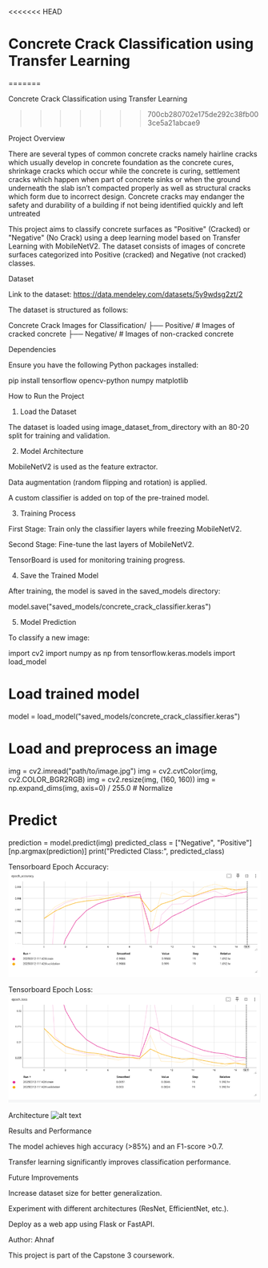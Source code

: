 <<<<<<< HEAD
# Concrete Crack Classification using Transfer Learning
=======



Concrete Crack Classification using Transfer Learning
>>>>>>> 700cb280702e175de292c38fb003ce5a21abcae9

Project Overview

There are several types of common concrete cracks namely hairline cracks which
usually develop in concrete foundation as the concrete cures, shrinkage cracks which
occur while the concrete is curing, settlement cracks which happen when part of
concrete sinks or when the ground underneath the slab isn’t compacted properly as
well as structural cracks which form due to incorrect design.
Concrete cracks may endanger the safety and durability of a building if not being
identified quickly and left untreated

This project aims to classify concrete surfaces as "Positive" (Cracked) or "Negative" (No Crack) using a deep learning model based on Transfer Learning with MobileNetV2. The dataset consists of images of concrete surfaces categorized into Positive (cracked) and Negative (not cracked) classes.

Dataset

Link to the dataset:
https://data.mendeley.com/datasets/5y9wdsg2zt/2

The dataset is structured as follows:

Concrete Crack Images for Classification/
├── Positive/  # Images of cracked concrete
├── Negative/  # Images of non-cracked concrete

Dependencies

Ensure you have the following Python packages installed:

pip install tensorflow opencv-python numpy matplotlib

How to Run the Project

1. Load the Dataset

The dataset is loaded using image_dataset_from_directory with an 80-20 split for training and validation.

2. Model Architecture

MobileNetV2 is used as the feature extractor.

Data augmentation (random flipping and rotation) is applied.

A custom classifier is added on top of the pre-trained model.

3. Training Process

First Stage: Train only the classifier layers while freezing MobileNetV2.

Second Stage: Fine-tune the last layers of MobileNetV2.

TensorBoard is used for monitoring training progress.

4. Save the Trained Model

After training, the model is saved in the saved_models directory:

model.save("saved_models/concrete_crack_classifier.keras")

5. Model Prediction

To classify a new image:

import cv2
import numpy as np
from tensorflow.keras.models import load_model

# Load trained model
model = load_model("saved_models/concrete_crack_classifier.keras")

# Load and preprocess an image
img = cv2.imread("path/to/image.jpg")
img = cv2.cvtColor(img, cv2.COLOR_BGR2RGB)
img = cv2.resize(img, (160, 160))
img = np.expand_dims(img, axis=0) / 255.0  # Normalize

# Predict
prediction = model.predict(img)
predicted_class = ["Negative", "Positive"][np.argmax(prediction)]
print("Predicted Class:", predicted_class)

Tensorboard Epoch Accuracy:
![alt text](<Epoch Accuracy.png>)



Tensorboard Epoch Loss:
![alt text](<Epoch Loss.png>)


Architecture
![alt text](model.png)

Results and Performance

The model achieves high accuracy (>85%) and an F1-score >0.7.

Transfer learning significantly improves classification performance.

Future Improvements

Increase dataset size for better generalization.

Experiment with different architectures (ResNet, EfficientNet, etc.).

Deploy as a web app using Flask or FastAPI.

Author: Ahnaf

This project is part of the Capstone 3 coursework.

